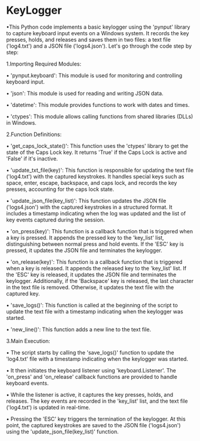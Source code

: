 # KeyLogger
•This Python code implements a basic keylogger using the 'pynput' library to capture keyboard input events on a Windows system. It records the key presses, holds, and releases and saves them in two files: a text file ('log4.txt') and a JSON file ('logs4.json'). Let's go through the code step by step:

1.Importing Required Modules:

• 'pynput.keyboard': This module is used for monitoring and controlling keyboard input.

• 'json': This module is used for reading and writing JSON data.

• 'datetime': This module provides functions to work with dates and times.

• 'ctypes': This module allows calling functions from shared libraries (DLLs) in Windows.

2.Function Definitions:

• 'get_caps_lock_state()': This function uses the 'ctypes' library to get the state of the Caps Lock key. It returns 'True' if the Caps Lock is active and 'False' if it's inactive.

• 'update_txt_file(key)': This function is responsible for updating the text file ('log4.txt') with the captured keystrokes. It handles special keys such as space, enter, escape, backspace, and caps lock, and records the key presses, accounting for the caps lock state.

• 'update_json_file(key_list)': This function updates the JSON file ('logs4.json') with the captured keystrokes in a structured format. It includes a timestamp indicating when the log was updated and the list of key events captured during the session.

• 'on_press(key)': This function is a callback function that is triggered when a key is pressed. It appends the pressed key to the 'key_list' list, distinguishing between normal press and hold events. If the 'ESC' key is pressed, it updates the JSON file and terminates the keylogger.

• 'on_release(key)': This function is a callback function that is triggered when a key is released. It appends the released key to the 'key_list' list. If the 'ESC' key is released, it updates the JSON file and terminates the keylogger. Additionally, if the 'Backspace' key is released, the last character in the text file is removed. Otherwise, it updates the text file with the captured key.

• 'save_logs()': This function is called at the beginning of the script to update the text file with a timestamp indicating when the keylogger was started.

• 'new_line()': This function adds a new line to the text file.

3.Main Execution:

• The script starts by calling the 'save_logs()' function to update the 'log4.txt' file with a timestamp indicating when the keylogger was started.

• It then initiates the keyboard listener using 'keyboard.Listener'. The 'on_press' and 'on_release' callback functions are provided to handle keyboard events.

• While the listener is active, it captures the key presses, holds, and releases. The key events are recorded in the 'key_list' list, and the text file ('log4.txt') is updated in real-time.

• Pressing the 'ESC' key triggers the termination of the keylogger. At this point, the captured keystrokes are saved to the JSON file ('logs4.json') using the 'update_json_file(key_list)' function.

